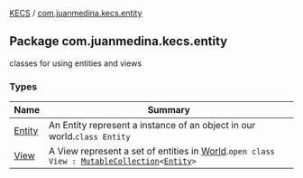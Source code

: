 [KECS](../index.md) / [com.juanmedina.kecs.entity](./index.md)

## Package com.juanmedina.kecs.entity

classes for using entities and views

### Types

| Name | Summary |
|---|---|
| [Entity](-entity/index.md) | An Entity represent a instance of an object in our world.`class Entity` |
| [View](-view/index.md) | A View represent a set of entities in [World](../com.juanmedina.kecs.world/-world/index.md).`open class View : `[`MutableCollection`](https://kotlinlang.org/api/latest/jvm/stdlib/kotlin.collections/-mutable-collection/index.html)`<`[`Entity`](-entity/index.md)`>` |
